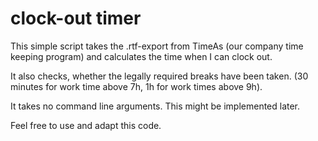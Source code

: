 # clock-out timer

This simple script takes the .rtf-export from TimeAs (our company time keeping program) and calculates the time when I can clock out.

It also checks, whether the legally required breaks have been taken. (30 minutes for work time above 7h, 1h for work times above 9h).

It takes no command line arguments. This might be implemented later.

Feel free to use and adapt this code.
